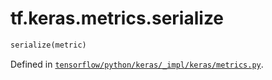 <div itemscope itemtype="http://developers.google.com/ReferenceObject">
<meta itemprop="name" content="tf.keras.metrics.serialize" />
</div>

# tf.keras.metrics.serialize

``` python
serialize(metric)
```



Defined in [`tensorflow/python/keras/_impl/keras/metrics.py`](https://www.tensorflow.org/code/tensorflow/python/keras/_impl/keras/metrics.py).

